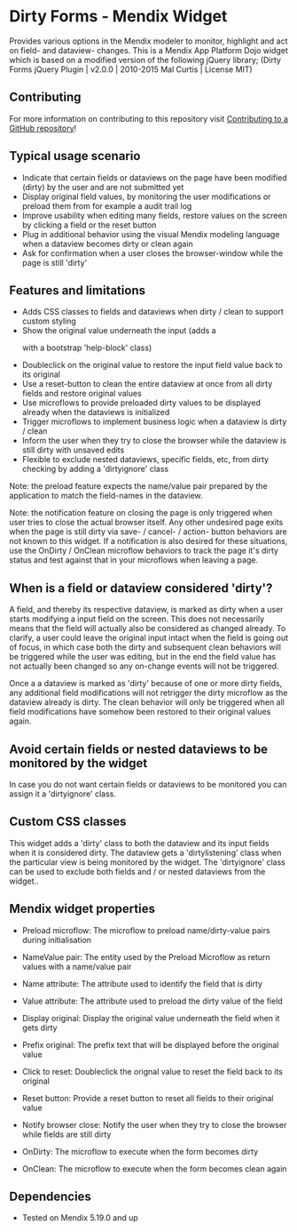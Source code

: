 # Dirty Forms - Mendix Widget

Provides various options in the Mendix modeler to monitor, highlight and act on field- and dataview- changes. 
This is a Mendix App Platform Dojo widget which is based on a modified version of the following jQuery library;
(Dirty Forms jQuery Plugin | v2.0.0 | 2010-2015 Mal Curtis | License MIT)

## Contributing

For more information on contributing to this repository visit [Contributing to a GitHub repository](https://world.mendix.com/display/howto50/Contributing+to+a+GitHub+repository)!

## Typical usage scenario

- Indicate that certain fields or dataviews on the page have been modified (dirty) by the user and are not submitted yet
- Display original field values, by monitoring the user modifications or preload them from for example a audit trail log
- Improve usability when editing many fields, restore values on the screen by clicking a field or the reset button
- Plug in additional behavior using the visual Mendix modeling language when a dataview becomes dirty or clean again
- Ask for confirmation when a user closes the browser-window while the page is still 'dirty'

## Features and limitations

- Adds CSS classes to fields and dataviews when dirty / clean to support custom styling
- Show the original value underneath the input (adds a <p> with a bootstrap 'help-block' class)
- Doubleclick on the original value to restore the input field value back to its original
- Use a reset-button to clean the entire dataview at once from all dirty fields and restore original values
- Use microflows to provide preloaded dirty values to be displayed already when the dataviews is initialized
- Trigger microflows to implement business logic when a dataview is dirty / clean
- Inform the user when they try to close the browser while the dataview is still dirty with unsaved edits
- Flexible to exclude nested dataviews, specific fields, etc, from dirty checking by adding a 'dirtyignore' class

Note: the preload feature expects the name/value pair prepared by the application to match the field-names in the dataview.

Note: the notification feature on closing the page is only triggered when user tries to close the actual browser itself. Any other undesired page exits when the page is still dirty via save- / cancel- / action- button behaviors are not known to this widget. If a notification is also desired for these situations, use the OnDirty / OnClean microflow behaviors to track the page it's dirty status and test against that in your microflows when leaving a page.

## When is a field or dataview considered 'dirty'?

A field, and thereby its respective dataview, is marked as dirty when a user starts modifying a input field on the screen. This does not necessarily means that the field will actually also be considered as changed already. To clarify, a user could leave the original input intact when the field is going out of focus, in which case both the dirty and subsequent clean behaviors will be triggered while the user was editing, but in the end the field value has not actually been changed so any on-change events will not be triggered.

Once a a dataview is marked as 'dirty' because of one or more dirty fields, any additional field modifications will not retrigger the dirty microflow as the dataview already is dirty. The clean behavior will only be triggered when all field modifications have somehow been restored to their original values again.

## Avoid certain fields or nested dataviews to be monitored by the widget

In case you do not want certain fields or dataviews to be monitored you can assign it a 'dirtyignore' class.

## Custom CSS classes

This widget adds a 'dirty' class to both the dataview and its input fields when it is considered dirty.
The dataview gets a 'dirtylistening' class when the particular view is being monitored by the widget. 
The 'dirtyignore' class can be used to exclude both fields and / or nested dataviews from the widget..

## Mendix widget properties

- Preload microflow: The microflow to preload name/dirty-value pairs during initialisation
- NameValue pair: The entity used by the Preload Microflow as return values with a name/value pair
- Name attribute: The attribute used to identify the field that is dirty
- Value attribute: The attribute used to preload the dirty value of the field

- Display original: Display the original value underneath the field when it gets dirty
- Prefix original: The prefix text that will be displayed before the original value

- Click to reset: Doubleclick the orignal value to reset the field back to its original
- Reset button: Provide a reset button to reset all fields to their original value

- Notify browser close: Notify the user when they try to close the browser while fields are still dirty

- OnDirty: The microflow to execute when the form becomes dirty
- OnClean: The microflow to execute when the form becomes clean again

## Dependencies

- Tested on Mendix 5.19.0 and up
